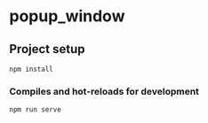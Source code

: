 # popup_window

## Project setup
```
npm install
```

### Compiles and hot-reloads for development
```
npm run serve
```

